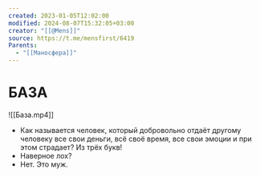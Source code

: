 ```yaml
---
created: 2023-01-05T12:02:00
modified: 2024-08-07T15:32:05+03:00
creator: "[[@Mens]]"
source: https://t.me/mensfirst/6419
Parents:
  - "[[Маносфера]]"
---
```


# БАЗА

![[База.mp4]]

 - Как называется человек, который добровольно отдаёт другому человеку все свои деньги, всё своё время, все свои эмоции и при этом страдает? Из трёх букв!
 - Наверное лох?
 - Нет. Это муж.